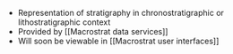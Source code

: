 - Representation of stratigraphy in chronostratigraphic or lithostratigraphic context
- Provided by [[Macrostrat data services]]
- Will soon be viewable in [[Macrostrat user interfaces]]
